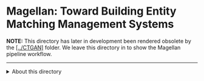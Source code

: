 # Magellan: Toward Building Entity Matching Management Systems

**NOTE:** 
This directory has later in development been rendered obsolete by the [[../CTGAN]](https://github.com/upforde/Idun/tree/main/CTGAN/) folder. We leave this directory in to show the Magellan pipeline workflow. 

---

<details><summary>About this directory</summary>

This hierachy utilizes Jupyter notebooks found in [Notebooks](https://github.com/upforde/Idun/tree/main/magellan/Notebooks) folder. Each notebook goes over certain stages in our data testing framework. 

**These are:**
*1. CTGAN training pipeline.
2. CTGAN generation pipeline.
3. Magellan manual sampling with blockers.
4. Magellan development testing.*

The original py_entitymatching code repository with the projects homepage, user manual, and guides can be found [here](https://github.com/anhaidgroup/py_entitymatching)

All credit goes to the original creators of the system.

</details>



